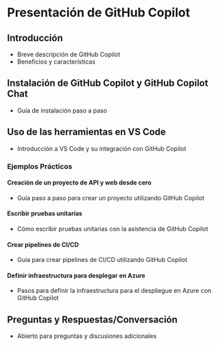 # Presentación de GitHub Copilot

## Introducción
- Breve descripción de GitHub Copilot
- Beneficios y características

## Instalación de GitHub Copilot y GitHub Copilot Chat
- Guía de instalación paso a paso

## Uso de las herramientas en VS Code
- Introducción a VS Code y su integración con GitHub Copilot

### Ejemplos Prácticos
#### Creación de un proyecto de API y web desde cero
- Guía paso a paso para crear un proyecto utilizando GitHub Copilot

#### Escribir pruebas unitarias
- Cómo escribir pruebas unitarias con la asistencia de GitHub Copilot

#### Crear pipelines de CI/CD
- Guía para crear pipelines de CI/CD utilizando GitHub Copilot

#### Definir infraestructura para desplegar en Azure
- Pasos para definir la infraestructura para el despliegue en Azure con GitHub Copilot

## Preguntas y Respuestas/Conversación
- Abierto para preguntas y discusiones adicionales
